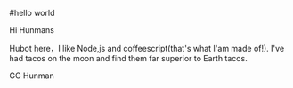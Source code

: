 #hello world

Hi Hunmans

Hubot here，I like Node,js and coffeescript(that's what I'am made of!).
I've had tacos on the moon and find them far superior to Earth tacos.

GG Hunman
